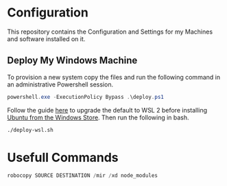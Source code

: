 # Configuration

This repository contains the Configuration and Settings for my Machines and software installed on it.

## Deploy My Windows Machine

To provision a new system copy the files and run the following command in an administrative Powershell session.

```powershell
powershell.exe -ExecutionPolicy Bypass .\deploy.ps1
```

Follow the guide [here](https://docs.microsoft.com/en-us/windows/wsl/install-win10) to upgrade the default to WSL 2 before installing [Ubuntu from the Windows Store](https://www.microsoft.com/en-au/p/ubuntu-2004-lts/9n6svws3rx71#activetab=pivot:overviewtab). Then run the following in bash.

```bash
./deploy-wsl.sh
```

# Usefull Commands

```powershell
robocopy SOURCE DESTINATION /mir /xd node_modules
```